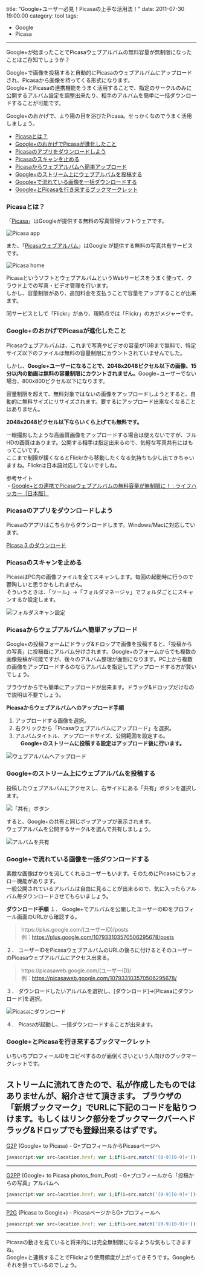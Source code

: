 title: "Google+ユーザー必見！Picasaの上手な活用法！"
date: 2011-07-30 19:00:00
category: tool
tags:
- Google
- Picasa
---
Google+が始まったことでPicasaウェブアルバムの無料容量が無制限になったことはご存知でしょうか？

Google+で画像を投稿すると自動的にPicasaのウェブアルバムにアップロードされ、Picasaから画像を持ってくる形式になります。<br />
Google+とPicasaの連携機能をうまく活用することで、指定のサークルのみに公開するアルバム設定を調整出来たり、相手のアルバムを簡単に一括ダウンロードすることが可能です。

Google+のおかげで、より陽の目を浴びたPicasa。せっかくなのでうまく活用しましょう。<!--more--><ul>
<li><a href="#h3-1">Picasaとは？</a></li>
<li><a href="#h3-2">Google+のおかげでPicasaが進化したこと</a></li>
<li><a href="#h3-3">Picasaのアプリをダウンロードしよう</a></li>
<li><a href="#h3-4">Picasaのスキャンを止める</a></li>
<li><a href="#h3-5">Picasaからウェブアルバムへ簡単アップロード</a></li>
<li><a href="#h3-6">Google+のストリーム上にウェブアルバムを投稿する</a></li>
<li><a href="#h3-7">Google+で流れている画像を一括ダウンロードする</a></li>
<li><a href="#h3-8">Google+とPicasaを行き来するブックマークレット</a></li>
</ul>

<h3 id="h3-1">Picasaとは？</h3>
「<a href="http://picasa.google.com/" target="_blank">Picasa</a>」はGoogleが提供する無料の写真管理ソフトウェアです。

![Picasa app](/tool/google-plus-picasa/picasa-app.png "Picasa app")

また、「<a href="https://picasaweb.google.com/" target="_blank">Picasaウェブアルバム</a>」はGoogle が提供する無料の写真共有サービスです。

![Picasa home](/tool/google-plus-picasa/picasa-home.png "Picasa home")

PicasaというソフトとウェブアルバムというWebサービスをうまく使って、クラウド上での写真・ビデオ管理を行います。<br />
しかし、容量制限があり、追加料金を支払うことで容量をアップすることが出来ます。

同サービスとして「Flickr」があり、現時点では「Flickr」の方がメジャーです。

<h3 id="h3-2">Google+のおかげでPicasaが進化したこと</h3>
Picasaウェブアルバムは、これまで写真やビデオの容量が1GBまで無料で、特定サイズ以下のファイルは無料の容量制限にカウントされていませんでした。

しかし、<strong>Google+ユーザーになることで、2048x2048ピクセル以下の画像、15分以内の動画は無料の容量制限にカウントされません。</strong>Google+ユーザーでない場合、800x800ピクセル以下になります。

容量制限を超えて、無料対象ではないの画像をアップロードしようとすると、自動的に無料サイズにリサイズされます。要するにアップロード出来なくなることはありません。

<strong>2048x2048ピクセル以下ならいくら上げても無料です。</strong>

一眼撮影したような高画質画像をアップロードする場合は使えないですが、フルHDの画質はあります。公開する相手は指定出来るので、気軽な写真共有にはもってこいです。<br />
ここまで制限が緩くなるとFlickrから移動したくなる気持ちも少し出てきちゃいますね。Flickrは日本語対応してないですしね。

参考サイト<br />
・<a href="http://www.lifehacker.jp/2011/07/110704_picasa-googleplus.html" target="_blank" title="Link to Google+との連携でPicasaウェブアルバムの無料容量が無制限に！ : ライフハッカー［日本版］">Google+との連携でPicasaウェブアルバムの無料容量が無制限に！ : ライフハッカー［日本版］</a>

<h3 id="h3-3">Picasaのアプリをダウンロードしよう</h3>
Picasaのアプリはこちらからダウンロードします。Windows/Macに対応しています。

<a href="http://picasa.google.com/" target="_blank" title="Link to Picasa 3: Google から無料でダウンロードできます">Picasa 3 のダウンロード</a>

<h3 id="h3-4">Picasaのスキャンを止める</h3>
PicasaはPC内の画像ファイルを全てスキャンします。毎回の起動時に行うので鬱陶しいと思うかもしれません。<br />
そういうときは、「ツール」→「フォルダマネージャ」でフォルダごとにスキャンするか設定します。

![フォルダスキャン設定](/tool/google-plus-picasa/picasa-scan.png "フォルダスキャン設定")

<h3 id="h3-5">Picasaからウェブアルバムへ簡単アップロード</h3>
Google+の投稿フォームにドラッグ&amp;ドロップで画像を投稿すると、「投稿からの写真」に投稿毎にアルバム分けされます。Google+のフォームからでも複数の画像投稿が可能ですが、後々のアルバム整理が面倒になります。PC上から複数の画像をアップロードするのならアルバムを指定してアップロードする方が賢いでしょう。

ブラウザからでも簡単にアップロードが出来ます。ドラッグ&amp;ドロップだけなので説明は不要でしょう。

<strong>Picasaからウェブアルバムへのアップロード手順</strong><br />
1. アップロードする画像を選択。<br />
2. 右クリックから「Picasaウェブアルバムにアップロード」を選択。<br />
3. アルバムタイトル、アップロードサイズ、公開範囲を設定する。<br />
　<strong>Google+のストリームに投稿する設定はアップロード後に行います。</strong>

![ウェブアルバムへアップロード](/tool/google-plus-picasa/to-picasaweb.png "ウェブアルバムへアップロード")

<h3 id="h3-6">Google+のストリーム上にウェブアルバムを投稿する</h3>
投稿したウェブアルバムにアクセスし、右サイドにある「共有」ボタンを選択します。

![「共有」ボタン](/tool/google-plus-picasa/picasa-share-button.png "右サイドの「共有」ボタンを選択")

すると、Google+の共有と同じポップアップが表示されます。<br />
ウェブアルバムを公開するサークルを選んで共有しましょう。

![アルバムを共有](/tool/google-plus-picasa/picasa-share.png "Google+へ投稿")

<h3 id="h3-7">Google+で流れている画像を一括ダウンロードする</h3>
素敵な画像ばかりを流してくれるユーザーもいます。そのためにPicasaにもフォロー機能があります。<br />
一般公開されているアルバムは自由に見ることが出来るので、気に入ったらアルバム毎ダウンロードさせてもらいましょう。

<strong>ダウンロード手順</strong>
１． Google+でアルバムを公開したユーザーのIDをプロフィール画面のURLから確認する。<br />
<blockquote>https://plus.google.com/(ユーザーID)/posts<br />
例：<a href="https://plus.google.com/107933103570506295678/posts" target="_blank">https://plus.google.com/107933103570506295678/posts</a></blockquote>

２． ユーザーIDをPicasaウェブアルバムのURLの後ろに付けるとそのユーザーのPicasaウェブアルバムにアクセス出来る。
<blockquote>https://picasaweb.google.com/(ユーザーID)/<br />
例：<a href="https://picasaweb.google.com/107933103570506295678/" target="_blank">https://picasaweb.google.com/107933103570506295678/</a></blockquote>

３． ダウンロードしたいアルバムを選択し、[ダウンロード]→[Picasaにダウンロード]を選択。

![Picasaにダウンロード](/tool/google-plus-picasa/picasa-dl.png "Picasaにダウンロード")

４． Picasaが起動し、一括ダウンロードすることが出来ます。

<h3 id="h3-8">Google+とPicasaを行き来するブックマークレット</h3>
いちいちプロフィールIDをコピペするのが面倒くさいという人向けのブックマークレットです。

ストリームに流れてきたので、私が作成したものではありませんが、紹介させて頂きます。
ブラウザの「新規ブックマーク」でURLに下記のコードを貼りつけます。もしくはリンク部分をブックマークバーへドラッグ&amp;ドロップでも登録出来るはずです。
---
<a href="javascript:var src=location.href; var i;if(i=src.match('[0-9][0-9]+')){location.href='https://picasaweb.google.com/'+i};">G2P</a> (Google+ to Picasa) - G+プロフィールからPicasaページへ
```javascript
javascript:var src=location.href; var i;if(i=src.match('[0-9][0-9]+')){location.href='https://picasaweb.google.com/'+i};
```
---
<a href="javascript:var src=location.href; var i;if(i=src.match('[0-9][0-9]+')){location.href='https://picasaweb.google.com/'+i+'?alabel=photos_from_posts'};">G2PP</a> (Google+ to Picasa photos_from_Post) - G+プロフィールから「投稿からの写真」アルバムへ
```javascript
javascript:var src=location.href; var i;if(i=src.match('[0-9][0-9]+')){location.href='https://picasaweb.google.com/'+i+'?alabel=photos_from_posts'};
```
---
<a href="javascript:var src=location.href; var i;if(i=src.match('[0-9][0-9]+')){location.href='https://plus.google.com/'+i};">P2G</a> (Picasa to Google+) - PicasaページからG+プロフィールへ
```javascript
javascript:var src=location.href; var i;if(i=src.match('[0-9][0-9]+')){location.href='https://plus.google.com/'+i};
```
---
Picasaの動きを見ていると将来的には完全無制限になるような気もしてきますね。<br />
Google+と連携することでFlickrより使用頻度が上がってきそうです。Googleもそれを狙っているのでしょう。